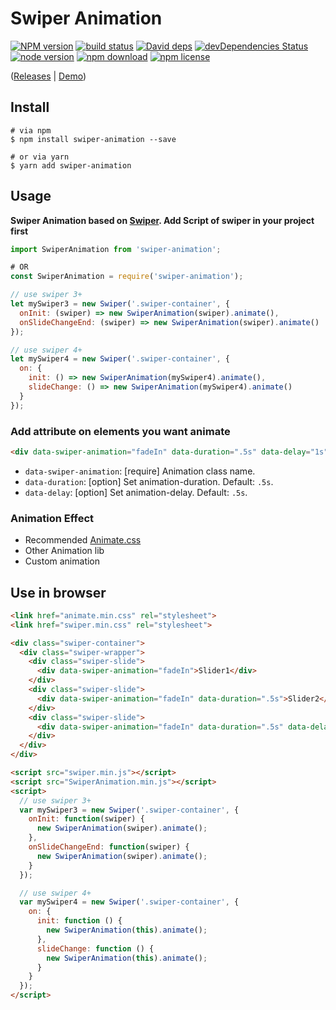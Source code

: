 # Swiper Animation

[![NPM version][npm-image]][npm-url]
[![build status][travis-image]][travis-url]
[![David deps][david-image]][david-url]
[![devDependencies Status][david-dev-image]][david-dev-url]
[![node version][node-image]][node-url]
[![npm download][download-image]][download-url]
[![npm license][license-image]][download-url]

[npm-image]: https://img.shields.io/npm/v/swiper-animation.svg?style=flat-square
[npm-url]: https://npmjs.org/package/swiper-animation
[travis-image]: https://img.shields.io/travis/cycdpo/swiper-animation.svg?style=flat-square
[travis-url]: https://travis-ci.org/cycdpo/swiper-animation
[david-image]: https://img.shields.io/david/cycdpo/swiper-animation.svg?style=flat-square
[david-url]: https://david-dm.org/cycdpo/swiper-animation
[david-dev-image]: https://david-dm.org/cycdpo/swiper-animation/dev-status.svg?style=flat-square
[david-dev-url]: https://david-dm.org/cycdpo/swiper-animation?type=dev
[node-image]: https://img.shields.io/badge/node.js-%3E=_6.0-green.svg?style=flat-square
[node-url]: http://nodejs.org/download/
[download-image]: https://img.shields.io/npm/dm/swiper-animation.svg?style=flat-square
[download-url]: https://npmjs.org/package/swiper-animation
[license-image]: https://img.shields.io/npm/l/swiper-animation.svg?style=flat-square

([Releases](https://github.com/cycdpo/swiper-animation/releases) | [Demo](https://cycdpo.github.io/swiper-animation/))

## Install
```shell
# via npm
$ npm install swiper-animation --save

# or via yarn
$ yarn add swiper-animation
```

## Usage
**Swiper Animation based on [Swiper](https://github.com/nolimits4web/Swiper). Add Script of swiper in your project first**

```javascript
import SwiperAnimation from 'swiper-animation';

# OR
const SwiperAnimation = require('swiper-animation');

// use swiper 3+
let mySwiper3 = new Swiper('.swiper-container', {
  onInit: (swiper) => new SwiperAnimation(swiper).animate(),
  onSlideChangeEnd: (swiper) => new SwiperAnimation(swiper).animate()
});

// use swiper 4+
let mySwiper4 = new Swiper('.swiper-container', {
  on: {
    init: () => new SwiperAnimation(mySwiper4).animate(),
    slideChange: () => new SwiperAnimation(mySwiper4).animate()
  }
});
```

### Add attribute on elements you want animate
```html
<div data-swiper-animation="fadeIn" data-duration=".5s" data-delay="1s">Animation</div>
```

* `data-swiper-animation`: [require] Animation class name.
* `data-duration`: [option] Set animation-duration. Default: `.5s`.
* `data-delay`: [option] Set animation-delay. Default: `.5s`.

### Animation Effect
* Recommended [Animate.css](https://github.com/daneden/animate.css)
* Other Animation lib
* Custom animation

## Use in browser
```html
<link href="animate.min.css" rel="stylesheet">
<link href="swiper.min.css" rel="stylesheet">

<div class="swiper-container">
  <div class="swiper-wrapper">
    <div class="swiper-slide">
      <div data-swiper-animation="fadeIn">Slider1</div>
    </div>
    <div class="swiper-slide">
      <div data-swiper-animation="fadeIn" data-duration=".5s">Slider2</div>
    </div>
    <div class="swiper-slide">
      <div data-swiper-animation="fadeIn" data-duration=".5s" data-delay="1s">Slider3</div>
    </div>
  </div>
</div>

<script src="swiper.min.js"></script>
<script src="SwiperAnimation.min.js"></script>
<script>
  // use swiper 3+
  var mySwiper3 = new Swiper('.swiper-container', {
    onInit: function(swiper) {
      new SwiperAnimation(swiper).animate();
    },
    onSlideChangeEnd: function(swiper) {
      new SwiperAnimation(swiper).animate();
    }
  });

  // use swiper 4+
  var mySwiper4 = new Swiper('.swiper-container', {
    on: {
      init: function () {
        new SwiperAnimation(this).animate();
      },
      slideChange: function () {
        new SwiperAnimation(this).animate();
      }
    }
  });
</script>
```



